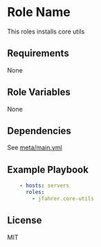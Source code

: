 Role Name
=========

This roles installs core utils

Requirements
------------

None

Role Variables
--------------

None

Dependencies
------------

See [meta/main.yml](meta/main.yml)

Example Playbook
----------------

```yaml
    - hosts: servers
      roles:
        - jfahrer.core-utils
```

License
-------

MIT
